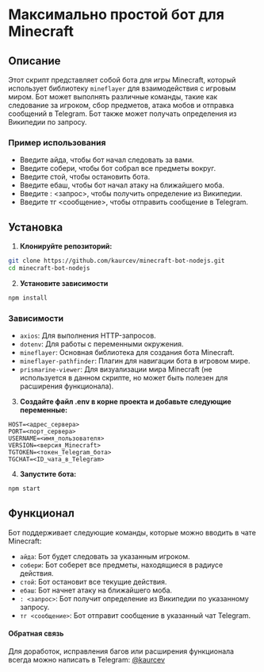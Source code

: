 # Максимально простой бот для Minecraft

## Описание

Этот скрипт представляет собой бота для игры Minecraft, который использует библиотеку `mineflayer` для взаимодействия с игровым миром. Бот может выполнять различные команды, такие как следование за игроком, сбор предметов, атака мобов и отправка сообщений в Telegram. Бот также может получать определения из Википедии по запросу.

### Пример использования
- Введите айда, чтобы бот начал следовать за вами.
- Введите собери, чтобы бот собрал все предметы вокруг.
- Введите стой, чтобы остановить бота.
- Введите ебаш, чтобы бот начал атаку на ближайшего моба.
- Введите : <запрос>, чтобы получить определение из Википедии.
- Введите тг <сообщение>, чтобы отправить сообщение в Telegram.

## Установка

1. **Клонируйте репозиторий:**
```bash
git clone https://github.com/kaurcev/minecraft-bot-nodejs.git
cd minecraft-bot-nodejs
```
2.  **Установите зависимости**
```bash
npm install
```

### Зависимости
- ```axios```: Для выполнения HTTP-запросов.
- ```dotenv```: Для работы с переменными окружения.
- ```mineflayer```: Основная библиотека для создания бота Minecraft.
- ```mineflayer-pathfinder```: Плагин для навигации бота в игровом мире.
- ```prismarine-viewer```: Для визуализации мира Minecraft (не используется в данном скрипте, но может быть полезен для расширения функционала).

3. **Создайте файл .env в корне проекта и добавьте следующие переменные:**

```
HOST=<адрес_сервера>
PORT=<порт_сервера>
USERNAME=<имя_пользователя>
VERSION=<версия_Minecraft>
TGTOKEN=<токен_Telegram_бота>
TGCHAT=<ID_чата_в_Telegram>
```

4. **Запустите бота:**
```bash
npm start
```

## Функционал
Бот поддерживает следующие команды, которые можно вводить в чате Minecraft:

- ```айда```: Бот будет следовать за указанным игроком.
- ```собери```: Бот соберет все предметы, находящиеся в радиусе действия.
- ```стой```: Бот остановит все текущие действия.
- ```ебаш```: Бот начнет атаку на ближайшего моба.
- ```: <запрос>```: Бот получит определение из Википедии по указанному запросу.
- ```тг <сообщение>```: Бот отправит сообщение в указанный чат Telegram.


#### Обратная связь
Для доработок, исправления багов или расширения функционала всегда можно написать в Telegram: [@kaurcev](https://kaurcev.t.me/)

